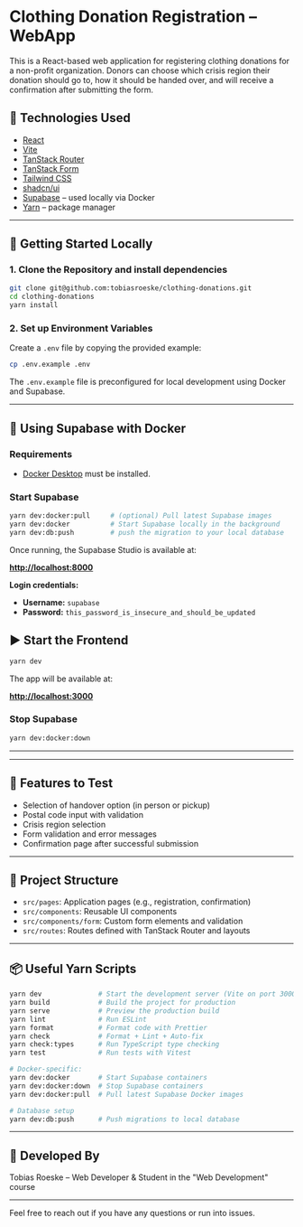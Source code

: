 # Clothing Donation Registration – WebApp

This is a React-based web application for registering clothing donations for a non-profit organization. Donors can choose which crisis region their donation should go to, how it should be handed over, and will receive a confirmation after submitting the form.

## 🧰 Technologies Used

- [React](https://react.dev/)
- [Vite](https://vitejs.dev/)
- [TanStack Router](https://tanstack.com/router)
- [TanStack Form](https://tanstack.com/form)
- [Tailwind CSS](https://tailwindcss.com/)
- [shadcn/ui](https://ui.shadcn.com/)
- [Supabase](https://supabase.com/) – used locally via Docker
- [Yarn](https://yarnpkg.com/) – package manager

---

## 🚀 Getting Started Locally

### 1. Clone the Repository and install dependencies

```bash
git clone git@github.com:tobiasroeske/clothing-donations.git
cd clothing-donations
yarn install
```

### 2. Set up Environment Variables

Create a `.env` file by copying the provided example:

```bash
cp .env.example .env
```

The `.env.example` file is preconfigured for local development using Docker and Supabase.

---

## 🐳 Using Supabase with Docker

### Requirements

- [Docker Desktop](https://www.docker.com/products/docker-desktop) must be installed.

### Start Supabase

```bash
yarn dev:docker:pull     # (optional) Pull latest Supabase images
yarn dev:docker          # Start Supabase locally in the background
yarn dev:db:push         # push the migration to your local database
```

Once running, the Supabase Studio is available at:

**[http://localhost:8000](http://localhost:8000)**

**Login credentials:**

- **Username:** `supabase`
- **Password:** `this_password_is_insecure_and_should_be_updated`

## ▶️ Start the Frontend

```bash
yarn dev
```

The app will be available at:

**[http://localhost:3000](http://localhost:3000)**

### Stop Supabase

```bash
yarn dev:docker:down
```

---

---

## 🧪 Features to Test

- Selection of handover option (in person or pickup)
- Postal code input with validation
- Crisis region selection
- Form validation and error messages
- Confirmation page after successful submission

---

## 📁 Project Structure

- `src/pages`: Application pages (e.g., registration, confirmation)
- `src/components`: Reusable UI components
- `src/components/form`: Custom form elements and validation
- `src/routes`: Routes defined with TanStack Router and layouts

---

## 📦 Useful Yarn Scripts

```bash
yarn dev              # Start the development server (Vite on port 3000)
yarn build            # Build the project for production
yarn serve            # Preview the production build
yarn lint             # Run ESLint
yarn format           # Format code with Prettier
yarn check            # Format + Lint + Auto-fix
yarn check:types      # Run TypeScript type checking
yarn test             # Run tests with Vitest

# Docker-specific:
yarn dev:docker       # Start Supabase containers
yarn dev:docker:down  # Stop Supabase containers
yarn dev:docker:pull  # Pull latest Supabase Docker images

# Database setup
yarn dev:db:push      # Push migrations to local database
```

---

## 👤 Developed By

Tobias Roeske – Web Developer & Student in the "Web Development" course

---

Feel free to reach out if you have any questions or run into issues.
